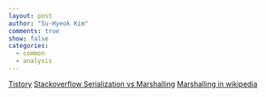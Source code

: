 ```yaml
---
layout: post
author: "Su-Hyeok Kim"
comments: true
show: false
categories:
  - common
  - analysis
---
```


<!--
  Unity 예를 들면서 Serialization 설명
  COM 등 여러 기술들을 예로 들면서 Marshalling 설명
  용어의 근소한 차이 설명
-->

[Tistory](http://starblood.tistory.com/entry/Marshalling-vs-Serialization-%EB%A7%88%EC%83%AC%EB%A7%81-%EA%B3%BC-%EC%8B%9C%EB%A6%AC%EC%96%BC%EB%9D%BC%EC%9D%B4%EC%A6%88-%EC%9D%98-%EC%B0%A8%EC%9D%B4)
[Stackoverflow Serialization vs Marshalling](http://stackoverflow.com/questions/770474/what-is-the-difference-between-serialization-and-marshaling)
[Marshalling in wikipedia](https://en.wikipedia.org/wiki/Marshalling_(computer_science))
